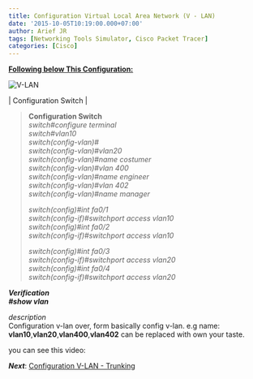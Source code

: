 ```yaml
---
title: Configuration Virtual Local Area Network (V - LAN)
date: '2015-10-05T10:19:00.000+07:00'
author: Arief JR
tags: [Networking Tools Simulator, Cisco Packet Tracer]
categories: [Cisco]
---
```


**[Following below This Configuration:](https://arief-jr.blogspot.com/2015/10/configuration-virtual-local-area.html)**

![V-LAN](https://4.bp.blogspot.com/-jruz88NhNvE/VhHf0RapyOI/AAAAAAAACLk/j4815q4A7TY/s1600/konfigurasi%2Bv-lan.PNG)

| Configuration Switch |

> **Configuration Switch**  
> _switch#configure terminal_  
> _switch#vlan10_  
> _switch(config-vlan)#_  
> _switch(config-vlan)#vlan20_  
> _switch(config-vlan)#name costumer_  
> _switch(config-vlan)#vlan 400_  
> _switch(config-vlan)#name engineer_  
> _switch(config-vlan)#vlan 402_  
> _switch(config-vlan)#name manager_  
>   
> _switch(config)#int fa0/1_  
> _switch(config-if)#switchport access vlan10_  
> _switch(config)#int fa0/2_  
> _switch(config-if)#switchport access vlan10_  
>   
> _switch(config)#int fa0/3_  
> _switch(config-if)#switchport access vlan20_  
> _switch(config)#int fa0/4_  
> _switch(config-if)#switchport access vlan20_  

**_Verification_**  
**_#show vlan_**  
  
_description_  
Configuration v-lan over, form basically config v-lan. e.g name: **vlan10**,**vlan20**,**vlan400**,**vlan402** can be replaced with own your taste.  
  
you can see this video:  
  
  
**_Next_**: [Configuration V-LAN - Trunking](https://arief-jr.blogspot.com/search/label/trunking)